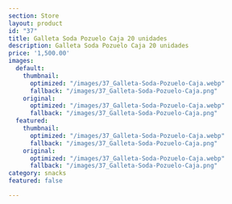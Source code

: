 ```yaml
---
section: Store
layout: product
id: "37"
title: Galleta Soda Pozuelo Caja 20 unidades
description: Galleta Soda Pozuelo Caja 20 unidades
price: '1,500.00'
images:
  default:
    thumbnail:
      optimized: "/images/37_Galleta-Soda-Pozuelo-Caja.webp"
      fallback: "/images/37_Galleta-Soda-Pozuelo-Caja.png"
    original:
      optimized: "/images/37_Galleta-Soda-Pozuelo-Caja.webp"
      fallback: "/images/37_Galleta-Soda-Pozuelo-Caja.png"
  featured:
    thumbnail:
      optimized: "/images/37_Galleta-Soda-Pozuelo-Caja.webp"
      fallback: "/images/37_Galleta-Soda-Pozuelo-Caja.png"
    original:
      optimized: "/images/37_Galleta-Soda-Pozuelo-Caja.webp"
      fallback: "/images/37_Galleta-Soda-Pozuelo-Caja.png"
category: snacks
featured: false

---
```

